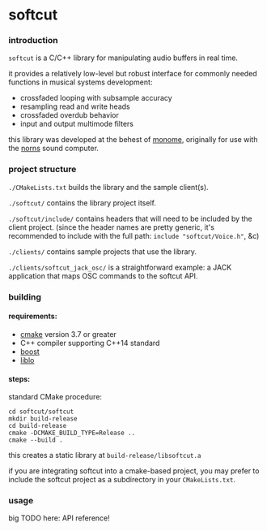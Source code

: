 # softcut

### introduction

`softcut` is a C/C++ library for manipulating audio buffers in real time.

it provides a relatively low-level but robust interface for commonly needed functions in musical systems development:

- crossfaded looping with subsample accuracy
- resampling read and write heads
- crossfaded overdub behavior
- input and output multimode filters

this library was developed at the behest of [monome](https://monome.org), originally for use with the [norns](https://monome.org/norns/) sound computer.


### project structure

`./CMakeLists.txt` builds the library and the sample client(s).

`./softcut/` contains the library project itself.

`./softcut/include/` contains headers that will need to be included by the client project. (since the header names are pretty generic, it's recommended to include with the full path: `include "softcut/Voice.h"`, &c)

`./clients/` contains sample projects that use the library.

`./clients/softcut_jack_osc/` is a straightforward example: a JACK application that maps OSC commands to the softcut API.

### building

#### requirements:

- [cmake]() version 3.7 or greater
- C++ compiler supporting C++14 standard 
- [boost](https://www.boost.org/)
- [liblo](https://github.com/radarsat1/liblo)

#### steps:

standard CMake procedure: 
```
cd softcut/softcut
mkdir build-release
cd build-release
cmake -DCMAKE_BUILD_TYPE=Release ..
cmake --build .
```

this creates a static library at `build-release/libsoftcut.a`

if you are integrating softcut into a cmake-based project, you may prefer to include the softcut project as a subdirectory in your `CMakeLists.txt`.


### usage


big TODO here: API reference!
